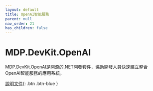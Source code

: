 ```yaml
---
layout: default
title: OpenAI智能服務
parent: null
nav_order: 21
has_children: false
---
```


# MDP.DevKit.OpenAI

MDP.DevKit.OpenAI是開源的.NET開發套件，協助開發人員快速建立整合OpenAI智能服務的應用系統。

[說明文件](https://clark159.github.io/MDP.DevKit.OpenAI/){: .btn .btn-blue }